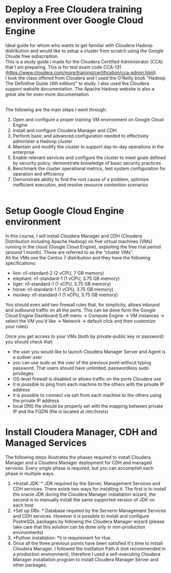 # Deploy a Free Cloudera training environment over Google Cloud Engine
Ideal guide for whom who wants to get familiar with Cloudera Hadoop distribution and would like to setup a cluster from scratch using the Google Cloude free subscription. <br/>
This is a study guide I made for the Cloudera Certified Administrator (CCA) that I am preparing. This is for test exam code CCA-131 (https://www.cloudera.com/more/training/certification/cca-admin.html). <br/>
I took the class offered from Cloudera and I used the O'Reilly book "Hadoop The Definitive Guide (4th edition)" to study. 
I also used the Cloudera support website documentation. The Apache Hadoop website is also a great site for even more documentation.
<br/><br/>

The following are the main steps I went through:
1. Open and configure a proper training VM environment on Google Cloud Engine
2. Install and configure Cloudera Manager and CDH
3. Perform basic and advanced configuration needed to effectively administer a Hadoop cluster
4. Maintain and modify the cluster to support day-to-day operations in the enterprise
5. Enable relevant services and configure the cluster to meet goals defined by security policy; demonstrate knowledge of basic security practices
6. Benchmark the cluster operational metrics, test system configuration for operation and efficiency
7. Demonstrate ability to find the root cause of a problem, optimize inefficient execution, and resolve resource contention scenarios
<br/><br/>

# Setup Google Cloud Engine environment
In this course, I will install Cloudera Manager and CDH (Cloudera Distribution including Apache Hadoop) on five virtual machines (VMs) running in the cloud (Google Cloud Engine), exploiting the free trial period (around 1 month). These are referred to as the “cluster VMs”. <br/>
All the VMs use the Centos 7 distribution and they have the following specifications: <br/>
  * lion: n1-standard-2 (2 vCPU, 7 GB memory)
  * elephant: n1-standard-1 (1 vCPU, 3.75 GB memory)
  * tiger: n1-standard-1 (1 vCPU, 3.75 GB memory)
  * horse: n1-standard-1 (1 vCPU, 3.75 GB memory)
  * monkey: n1-standard-1 (1 vCPU, 3.75 GB memory)
  
You should even add two firewall rules that, for simplicity, allows inbound and outbound traffic on all the ports. This can be done form the Google Cloud Engine Dashboard (Left menu -> Compute Engine -> VM instances -> select the VM you'd like -> Network -> default click and then customize your rules)<br/>

Once you get access to your VMs (both by private-public key or password) you should check that: 
  * the user you would like to launch Cloudera Manager Server and Agent is a sudoer user
  * you can use sudo as the user of the previous point without typing password. That users should have unlimited, passwordless sudo privileges
  * OS-level firewall is disabled or allows traffic on the ports Cloudera use
  * it is possible to ping from each machine to the others with the private IP address
  * it is possible to connect via ssh from each machine to the others using the private IP address
  * local DNS file should be properly set with the mapping between private IP and the FQDN (file is located at /etc/hosts)
  
# Install Cloudera Manager, CDH and Managed Services
The following steps illustrates the phases required to install Cloudera Manager and a Cloudera Manager 
deployment for CDH and managed services. Every single phase is required, but you can accomplish each phase in multiple ways. 
  1. *Install JDK: * JDK required by the Server, Management Services and CDH services. There exists two ways for installing it. The first is to install the oracle JDK during the Cloudera Manager installation wizard, the second is to manually install the same supported version of JDK on each host 
  2. *Set up DBs: * Database required by the Serverm Management Services and CDH services. However it is possible to install and configure PostreSQL packages by following the Cloudera Manager wizard (please take care that this solution can be done only in non-production environments)
  3. *Python installation: *it is requirement for Hue.
  4. Once all the three previous points have been satisfied it's time to install Cloudera Manager. I followed the instllation Path A (not recommended in a production environment), therefore I used a self-executing Cloudera Manager installation program to install Cloudera Manager Server and other packages. 
